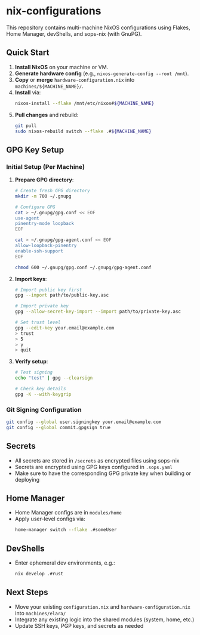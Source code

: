 # nix-configurations

This repository contains multi-machine NixOS configurations using Flakes, Home Manager, devShells, and sops-nix (with GnuPG).

## Quick Start

1. **Install NixOS** on your machine or VM.
2. **Generate hardware config** (e.g., `nixos-generate-config --root /mnt`).
3. **Copy** or **merge** `hardware-configuration.nix` into `machines/${MACHINE_NAME}/`.
4. **Install** via:
   ```bash
   nixos-install --flake /mnt/etc/nixos#${MACHINE_NAME}
   ```
5. **Pull changes** and rebuild:
   ```bash
   git pull
   sudo nixos-rebuild switch --flake .#${MACHINE_NAME}
   ```

## GPG Key Setup

### Initial Setup (Per Machine)
1. **Prepare GPG directory**:
   ```bash
   # Create fresh GPG directory
   mkdir -m 700 ~/.gnupg
   
   # Configure GPG
   cat > ~/.gnupg/gpg.conf << EOF
   use-agent
   pinentry-mode loopback
   EOF
   
   cat > ~/.gnupg/gpg-agent.conf << EOF
   allow-loopback-pinentry
   enable-ssh-support
   EOF
   
   chmod 600 ~/.gnupg/gpg.conf ~/.gnupg/gpg-agent.conf
   ```

2. **Import keys**:
   ```bash
   # Import public key first
   gpg --import path/to/public-key.asc
   
   # Import private key
   gpg --allow-secret-key-import --import path/to/private-key.asc
   
   # Set trust level
   gpg --edit-key your.email@example.com
   > trust
   > 5
   > y
   > quit
   ```

3. **Verify setup**:
   ```bash
   # Test signing
   echo "test" | gpg --clearsign
   
   # Check key details
   gpg -K --with-keygrip
   ```

### Git Signing Configuration
```bash
git config --global user.signingkey your.email@example.com
git config --global commit.gpgsign true
```

## Secrets

- All secrets are stored in `/secrets` as encrypted files using sops-nix
- Secrets are encrypted using GPG keys configured in `.sops.yaml`
- Make sure to have the corresponding GPG private key when building or deploying

## Home Manager

- Home Manager configs are in `modules/home`
- Apply user-level configs via:
  ```bash
  home-manager switch --flake .#someUser
  ```

## DevShells

- Enter ephemeral dev environments, e.g.:
  ```bash
  nix develop .#rust
  ```

## Next Steps

- Move your existing `configuration.nix` and `hardware-configuration.nix` into `machines/elara/`
- Integrate any existing logic into the shared modules (system, home, etc.)
- Update SSH keys, PGP keys, and secrets as needed
